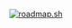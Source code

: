 [![roadmap.sh](https://api.roadmap.sh/v1-badge/wide/64bd350f8b7b0932737f1b3b?variant=dark)](https://roadmap.sh)
